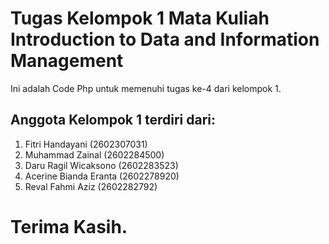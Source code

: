 # Tugas Kelompok 1 Mata Kuliah Introduction to Data and Information Management
Ini adalah Code Php untuk memenuhi tugas ke-4 dari kelompok 1.
## Anggota Kelompok 1 terdiri dari:
1. Fitri Handayani (2602307031)
2. Muhammad Zainal (2602284500)
3. Daru Ragil Wicaksono (2602283523)
4. Acerine Bianda Eranta (2602278920)
5. Reval Fahmi Aziz (2602282792)

# Terima Kasih.
